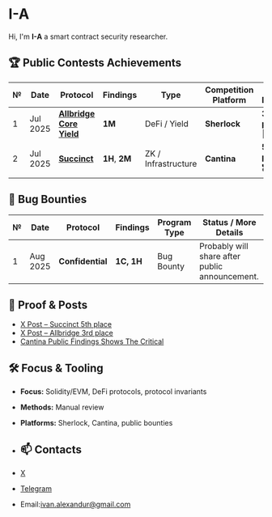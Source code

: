 # I-A
Hi, I'm **I-A** a smart contract security researcher. 

## 🏆 Public Contests Achievements

| № | Date      | Protocol                 | Findings | Type                | Competition Platform | More Details |
|---|-----------|--------------------------|----------|---------------------|----------------------|--------------|
| 1 | Jul 2025  | [**Allbridge Core Yield**](https://audits.sherlock.xyz/contests/1051) | **1M**   | DeFi / Yield        | **Sherlock**         |  **3rd place** 🥉|
| 2 | Jul 2025      | [**Succinct**](https://cantina.xyz/code/bd882748-077e-4e55-853f-f8df70109dbb/overview/leaderboard)             | **1H**, **2M**        | ZK / Infrastructure | **Cantina**          | **5th place** 🎖️|

## 🐞 Bug Bounties
| № | Date     | Protocol               | Findings     | Program Type | Status / More Details |
|---|----------|------------------------|--------------|--------------|-----------------------|
| 1 | Aug 2025     | **Confidential**  | **1C, 1H**   | Bug Bounty   | Probably will share after public announcement. |

## 📸 Proof & Posts
- [X Post – Succinct 5th place](https://x.com/ivanalexandurr/status/1958845637413241166)  
- [X Post – Allbridge 3rd place](https://x.com/ivanalexandurr/status/1958857334630797356)  
- [Cantina Public Findings Shows The Critical](https://cantina.xyz/u/ivanalexandur)


## 🛠️ Focus & Tooling
- **Focus:** Solidity/EVM, DeFi protocols, protocol invariants  
- **Methods:** Manual review
- **Platforms:** Sherlock, Cantina, public bounties

- ## 📫 Contacts
- [X](https://x.com/ivanalexandurr)
- [Telegram](t.me/ivanalexandur)
- Email:ivan.alexandur@gmail.com 




